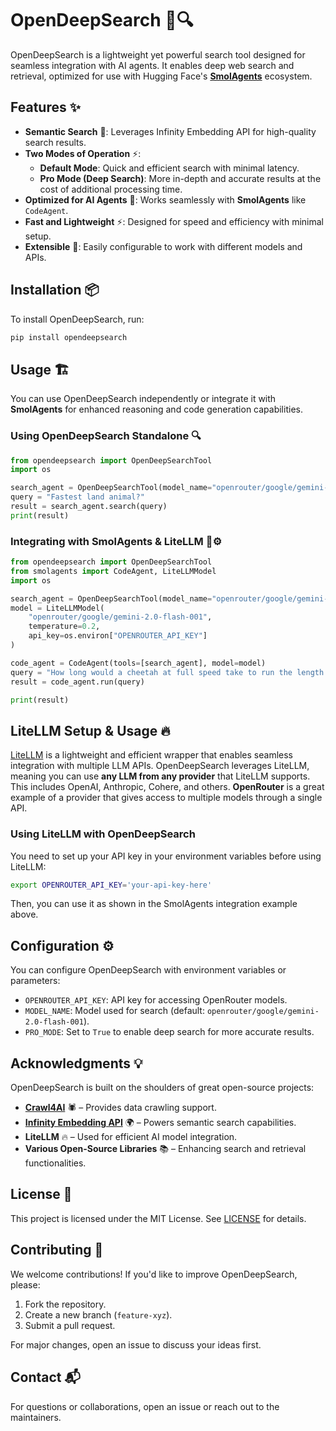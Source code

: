 # OpenDeepSearch 🚀🔍

OpenDeepSearch is a lightweight yet powerful search tool designed for seamless integration with AI agents. It enables deep web search and retrieval, optimized for use with Hugging Face's **[SmolAgents](https://github.com/huggingface/smolagents)** ecosystem.

## Features ✨

- **Semantic Search** 🧠: Leverages Infinity Embedding API for high-quality search results.
- **Two Modes of Operation** ⚡:
  - **Default Mode**: Quick and efficient search with minimal latency.
  - **Pro Mode (Deep Search)**: More in-depth and accurate results at the cost of additional processing time.
- **Optimized for AI Agents** 🤖: Works seamlessly with **SmolAgents** like `CodeAgent`.
- **Fast and Lightweight** ⚡: Designed for speed and efficiency with minimal setup.
- **Extensible** 🔌: Easily configurable to work with different models and APIs.

## Installation 📦

To install OpenDeepSearch, run:

```bash
pip install opendeepsearch
```

## Usage 🏗️

You can use OpenDeepSearch independently or integrate it with **SmolAgents** for enhanced reasoning and code generation capabilities.

### Using OpenDeepSearch Standalone 🔍

```python
from opendeepsearch import OpenDeepSearchTool
import os

search_agent = OpenDeepSearchTool(model_name="openrouter/google/gemini-2.0-flash-001", pro_mode=True)  # Set pro_mode for deep search
query = "Fastest land animal?"
result = search_agent.search(query)
print(result)
```

### Integrating with SmolAgents & LiteLLM 🤖⚙️

```python
from opendeepsearch import OpenDeepSearchTool
from smolagents import CodeAgent, LiteLLMModel
import os

search_agent = OpenDeepSearchTool(model_name="openrouter/google/gemini-2.0-flash-001", pro_mode=True)
model = LiteLLMModel(
    "openrouter/google/gemini-2.0-flash-001",
    temperature=0.2,
    api_key=os.environ["OPENROUTER_API_KEY"]
)

code_agent = CodeAgent(tools=[search_agent], model=model)
query = "How long would a cheetah at full speed take to run the length of Pont Alexandre III?"
result = code_agent.run(query)

print(result)
```

## LiteLLM Setup & Usage 🔥

[LiteLLM](https://github.com/BerriAI/litellm) is a lightweight and efficient wrapper that enables seamless integration with multiple LLM APIs. OpenDeepSearch leverages LiteLLM, meaning you can use **any LLM from any provider** that LiteLLM supports. This includes OpenAI, Anthropic, Cohere, and others. **OpenRouter** is a great example of a provider that gives access to multiple models through a single API.


### Using LiteLLM with OpenDeepSearch

You need to set up your API key in your environment variables before using LiteLLM:

```bash
export OPENROUTER_API_KEY='your-api-key-here'
```

Then, you can use it as shown in the SmolAgents integration example above.

## Configuration ⚙️

You can configure OpenDeepSearch with environment variables or parameters:

- `OPENROUTER_API_KEY`: API key for accessing OpenRouter models.
- `MODEL_NAME`: Model used for search (default: `openrouter/google/gemini-2.0-flash-001`).
- `PRO_MODE`: Set to `True` to enable deep search for more accurate results.

## Acknowledgments 💡

OpenDeepSearch is built on the shoulders of great open-source projects:

- **[Crawl4AI](https://github.com/crawl4ai)** 🕷️ – Provides data crawling support.
- **[Infinity Embedding API](https://infinity.ai)** 🌍 – Powers semantic search capabilities.
- **LiteLLM** 🔥 – Used for efficient AI model integration.
- **Various Open-Source Libraries** 📚 – Enhancing search and retrieval functionalities.

## License 📜

This project is licensed under the MIT License. See [LICENSE](LICENSE) for details.

## Contributing 🤝

We welcome contributions! If you'd like to improve OpenDeepSearch, please:

1. Fork the repository.
2. Create a new branch (`feature-xyz`).
3. Submit a pull request.

For major changes, open an issue to discuss your ideas first.

## Contact 📬

For questions or collaborations, open an issue or reach out to the maintainers.

